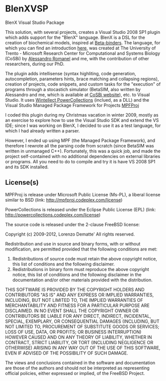 BlenXVSP
========

BlenX Visual Studio Package

This solution, with several projects, creates a Visual Studio 2008 SP1 plugin which adds support for the "BlenX" language. 
BlenX is a DSL for the creation of biochemical models, inspired at [Beta-binders](http://www.sciencedirect.com/science/article/pii/S1571066106004932).
The language, for which you can find an introduction [here](http://link.springer.com/chapter/10.1007%2F978-1-4419-5797-9_31?LI=true), was created at The University of Trento - Microsoft Research Center for Computational and Systems Biology (CoSBi) by [Alessandro Romanel](https://sites.google.com/site/aromanel/home) and me, with the contribution of other researchers, during our PhD.

The plugin adds intellisense (syntax highliting, code generation, autocompletion, parameters hints, brace matching and collapsing regions), creation of projects, code snippets, and custom tasks for the "execution" of programs through a stocastich simulator (BetaSIM, also written by Alessandro and me, which is available at [CoSBi website](http://www.cosbi.eu/index.php/research/prototypes/betawb)), etc. to Visual Studio. 
It uses [Wintellect PowerCollections](http://powercollections.codeplex.com/) (inclued, as a DLL) and the Visual Studio Managed Package Framework for Projects [MPFProj](http://mpfproj.codeplex.com/)

I coded this plugin during my Christmas vacation in winter 2009, mostly as an exercise to explore how to use the Visual Studio SDK and extend the VS IDE; since I was working on BlenX, I decided to use it as a test language, for which I had already written a parser.

However, I ended up using MPF (the Managed Package Framework), and therefore I rewrote all the parsing code from scratch (since BetaSIM was written in unmanaged C++). Fortunately, this was a quick job, and made the project self-contained with no additional dependencies on external libraries or programs. All you need to do to compile and try it is have VS 2008 SP1 and its SDK installed.

License(s)
----------

MPFProj is release under Microsoft Public License (Ms-PL), a liberal license similar to BSD (link: http://mpfproj.codeplex.com/license)

PowerCollections is released under the Eclipse Public License (EPL) (link: http://powercollections.codeplex.com/license)

The source code is released under the 2-clause FreeBSD license:

Copyright (c) 2009-2012, Lorenzo Dematte'
All rights reserved.

Redistribution and use in source and binary forms, with or without
modification, are permitted provided that the following conditions are met: 

1. Redistributions of source code must retain the above copyright notice, this
   list of conditions and the following disclaimer. 
2. Redistributions in binary form must reproduce the above copyright notice,
   this list of conditions and the following disclaimer in the documentation
   and/or other materials provided with the distribution. 

THIS SOFTWARE IS PROVIDED BY THE COPYRIGHT HOLDERS AND CONTRIBUTORS "AS IS" AND
ANY EXPRESS OR IMPLIED WARRANTIES, INCLUDING, BUT NOT LIMITED TO, THE IMPLIED
WARRANTIES OF MERCHANTABILITY AND FITNESS FOR A PARTICULAR PURPOSE ARE
DISCLAIMED. IN NO EVENT SHALL THE COPYRIGHT OWNER OR CONTRIBUTORS BE LIABLE FOR
ANY DIRECT, INDIRECT, INCIDENTAL, SPECIAL, EXEMPLARY, OR CONSEQUENTIAL DAMAGES
(INCLUDING, BUT NOT LIMITED TO, PROCUREMENT OF SUBSTITUTE GOODS OR SERVICES;
LOSS OF USE, DATA, OR PROFITS; OR BUSINESS INTERRUPTION) HOWEVER CAUSED AND
ON ANY THEORY OF LIABILITY, WHETHER IN CONTRACT, STRICT LIABILITY, OR TORT
(INCLUDING NEGLIGENCE OR OTHERWISE) ARISING IN ANY WAY OUT OF THE USE OF THIS
SOFTWARE, EVEN IF ADVISED OF THE POSSIBILITY OF SUCH DAMAGE.

The views and conclusions contained in the software and documentation are those
of the authors and should not be interpreted as representing official policies, 
either expressed or implied, of the FreeBSD Project.
